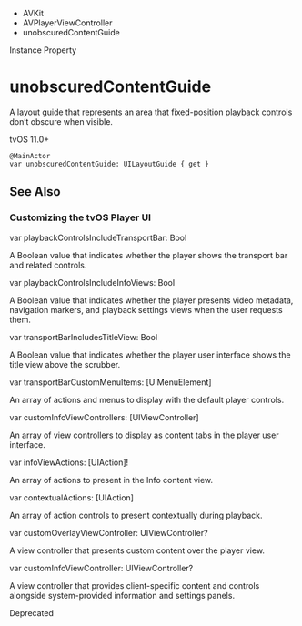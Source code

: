 

- AVKit
- AVPlayerViewController
-  unobscuredContentGuide 

Instance Property

# unobscuredContentGuide

A layout guide that represents an area that fixed-position playback controls don’t obscure when visible.

tvOS 11.0+

``` source
@MainActor
var unobscuredContentGuide: UILayoutGuide { get }
```

## See Also

### Customizing the tvOS Player UI

var playbackControlsIncludeTransportBar: Bool

A Boolean value that indicates whether the player shows the transport bar and related controls.

var playbackControlsIncludeInfoViews: Bool

A Boolean value that indicates whether the player presents video metadata, navigation markers, and playback settings views when the user requests them.

var transportBarIncludesTitleView: Bool

A Boolean value that indicates whether the player user interface shows the title view above the scrubber.

var transportBarCustomMenuItems: [UIMenuElement]

An array of actions and menus to display with the default player controls.

var customInfoViewControllers: [UIViewController]

An array of view controllers to display as content tabs in the player user interface.

var infoViewActions: [UIAction]!

An array of actions to present in the Info content view.

var contextualActions: [UIAction]

An array of action controls to present contextually during playback.

var customOverlayViewController: UIViewController?

A view controller that presents custom content over the player view.

var customInfoViewController: UIViewController?

A view controller that provides client-specific content and controls alongside system-provided information and settings panels.

Deprecated

